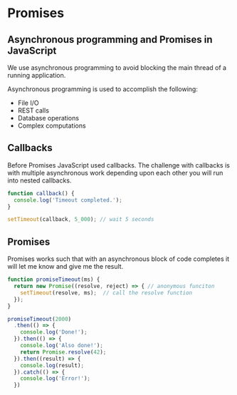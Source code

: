 # Promises 

## Asynchronous programming and Promises in JavaScript 

We use asynchronous programming to avoid blocking the main thread of a running application. 

Asynchronous programming is used to accomplish the following: 

* File I/O
* REST calls 
* Database operations 
* Complex computations

## Callbacks 

Before Promises JavaScript used callbacks. The challenge with callbacks is with multiple asynchronous work depending upon each other you will run into nested callbacks.

```javascript 
function callback() {
  console.log('Timeout completed.'); 
}

setTimeout(callback, 5_000); // wait 5 seconds
```


## Promises

Promises works such that with an asynchronous block of code completes it will let me know and give me the result. 

```javascript 
function promiseTimeout(ms) {
  return new Promise((resolve, reject) => { // anonymous funciton
    setTimeout(resolve, ms);  // call the resolve function
  });
}

promiseTimeout(2000)
  .then(() => {
    console.log('Done!');
  }).then(() => {
    console.log('Also done!'); 
    return Promise.resolve(42);
  }).then((result) => {
    console.log(result);
  }).catch(() => {
    console.log('Error!'); 
  }) 
```
